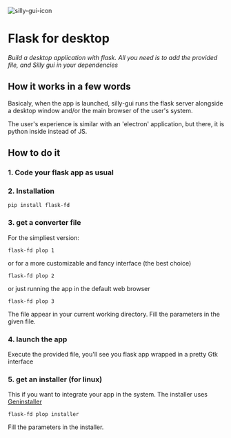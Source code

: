 ![silly-gui-icon](https://i.goopics.net/tou3jl.png)

# Flask for desktop

_Build a desktop application with flask._
_All you need is to add the provided file, and Silly gui in your dependencies_



## How it works in a few words

Basicaly, when the app is launched, silly-gui runs the flask server alongside a desktop window and/or the main browser of the user's system.

The user's experience is similar with an 'electron' application, but there, it is python inside instead of JS.

## How to do it

### 1. Code your flask app as usual


### 2. Installation

```
pip install flask-fd
```

### 3. get a converter file
For the simpliest version:

```
flask-fd plop 1
```
or for a more customizable and fancy interface (the best choice)
```
flask-fd plop 2
```
or just running the app in the default web browser
```
flask-fd plop 3
```

The file appear in your current working directory.
Fill the parameters in the given file.

### 4. launch the app

Execute the provided file, you'll see you flask app wrapped in a pretty
Gtk interface

### 5. get an installer (for linux)
This if you want to integrate your app in the system.
The installer uses [Geninstaller](https://github.com/byoso/geninstaller)

```
flask-fd plop installer
```
Fill the parameters in the installer.
